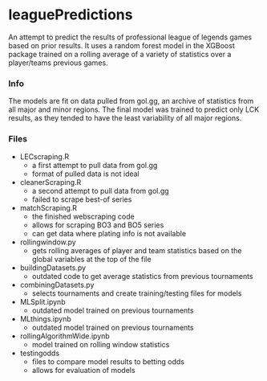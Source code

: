 # leaguePredictions #
An attempt to predict the results of professional league of legends games based on prior results. It uses a random forest model in the XGBoost package trained on a rolling average of a variety of statistics over a player/teams previous games.  

### Info
The models are fit on data pulled from gol.gg, an archive of statistics from all major and minor regions. The final model was trained to predict only LCK results, as they tended to have the least variability of all major regions.


### Files
- LECscraping.R
  - a first attempt to pull data from gol.gg
  - format of pulled data is not ideal
- cleanerScraping.R
  - a second attempt to pull data from gol.gg
  - failed to scrape best-of series
- matchScraping.R
  - the finished webscraping code
  - allows for scraping BO3 and BO5 series
  - can get data where plating info is not available
- rollingwindow.py
  - gets rolling averages of player and team statistics based on the global variables at the top of the file
- buildingDatasets.py
  - outdated code to get average statistics from previous tournaments
- combiningDatasets.py
  - selects tournaments and create training/testing files for models
- MLSplit.ipynb
  - outdated model trained on previous tournaments
- MLthings.ipynb
  - outdated model trained on previous tournaments
- rollingAlgorithmWide.ipynb
  - model trained on rolling window statistics
- testingodds
  - files to compare model results to betting odds
  - allows for evaluation of models
